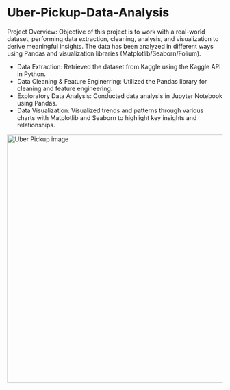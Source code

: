 # Uber-Pickup-Data-Analysis
Project Overview:
Objective of this project is to work with a real-world dataset, performing data extraction, cleaning, analysis, and visualization to derive meaningful insights. The data has been analyzed in different ways using Pandas and visualization libraries (Matplotlib/Seaborn/Folium).

- Data Extraction: Retrieved the dataset from Kaggle using the Kaggle API in Python.
- Data Cleaning & Feature Enginerring: Utilized the Pandas library for cleaning and feature engineering.
- Exploratory Data Analysis: Conducted data analysis in Jupyter Notebook using Pandas.
- Data Visualization: Visualized trends and patterns through various charts with Matplotlib and Seaborn to highlight key insights and relationships.

<img width="1333" height="580" alt="Uber Pickup image" src="https://github.com/user-attachments/assets/ed71bbc0-5cd3-43ae-aca6-143950181503" />
